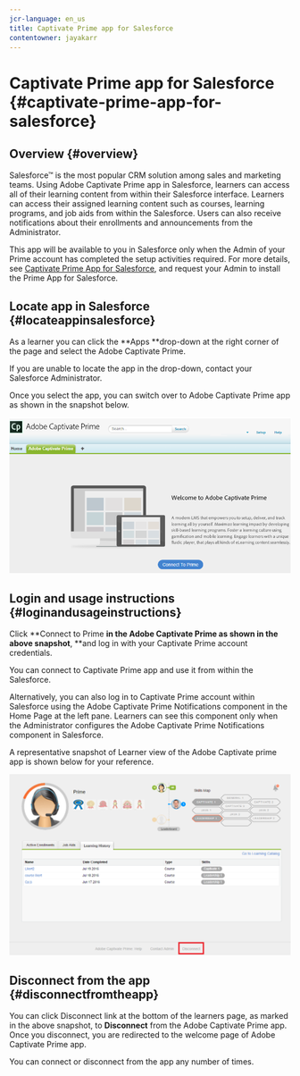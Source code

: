 ```yaml
---
jcr-language: en_us
title: Captivate Prime app for Salesforce
contentowner: jayakarr
---
```



# Captivate Prime app for Salesforce {#captivate-prime-app-for-salesforce}

## Overview {#overview}

Salesforce™ is the most popular CRM solution among sales and marketing teams. Using Adobe Captivate Prime app in Salesforce, learners can access all of their learning content from within their Salesforce interface. Learners can access their assigned learning content such as courses, learning programs, and job aids from within the Salesforce. Users can also receive notifications about their enrollments and announcements from the Administrator.

This app will be available to you in Salesforce only when the Admin of your Prime account has completed the setup activities required. For more details, see [Captivate Prime App for Salesforce](../../integration-admin/feature-summary/sfdc-app.md), and request your Admin to install the Prime App for Salesforce.

## Locate app in Salesforce {#locateappinsalesforce}

As a learner you can click the **Apps **drop-down at the right corner of the page and select the Adobe Captivate Prime.&nbsp;

If you are unable to locate the app in the drop-down, contact your Salesforce Administrator.&nbsp;

Once you select the app, you can switch over to Adobe Captivate Prime app as shown in the snapshot below.&nbsp;

![](assets/connect-to-prime.png)

## Login and usage instructions {#loginandusageinstructions}

Click&nbsp;**Connect to Prime **in the Adobe Captivate Prime as shown in the above snapshot**,&nbsp;**and log in with your Captivate Prime account credentials.&nbsp;

You can connect to Captivate Prime app and use it from within the Salesforce.&nbsp;

Alternatively, you can also log in to Captivate Prime account within Salesforce using the Adobe Captivate Prime Notifications component in the Home Page at the left pane. Learners can see this component only when the Administrator configures the Adobe Captivate Prime Notifications component in Salesforce.&nbsp;

A representative snapshot of Learner view of the Adobe Captivate prime app is shown below for your reference.&nbsp;

![](assets/learners-view.png)

## Disconnect from the app {#disconnectfromtheapp}

You can click Disconnect link at the bottom of the learners page, as marked in the above snapshot, to **Disconnect** from the Adobe Captivate Prime app. Once you disconnect, you are redirected to the welcome page of Adobe Captivate Prime app.&nbsp;

You can connect or disconnect from the app any number of times.&nbsp;
